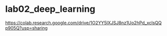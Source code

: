# lab02_deep_learning

https://colab.research.google.com/drive/1O2YY5lXJSJ8nz1Uo2hPd_xclsQQp905Q?usp=sharing
